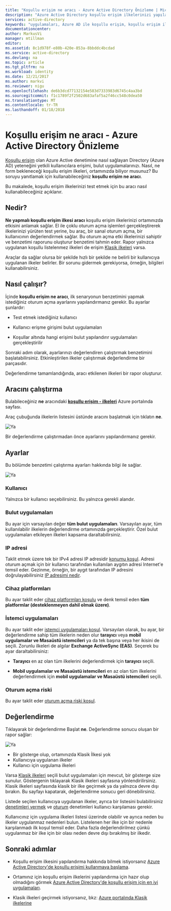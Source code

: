 ```yaml
---
title: "Koşullu erişim ne aracı - Azure Active Directory Önizleme | Microsoft Docs"
description: "Azure Active Directory koşullu erişim ilkelerinizi yapılandırmasını test nasıl öğrenin."
services: active-directory
keywords: "uygulamaları, Azure AD ile koşullu erişim, koşullu erişim ilkeleri, şirket kaynaklarına güvenli erişim için koşullu erişim"
documentationcenter: 
author: MarkusVi
manager: mtillman
editor: 
ms.assetid: 8c1d978f-e80b-420e-853a-8bbddc4bcdad
ms.service: active-directory
ms.devlang: na
ms.topic: article
ms.tgt_pltfrm: na
ms.workload: identity
ms.date: 12/21/2017
ms.author: markvi
ms.reviewer: nigu
ms.openlocfilehash: de6b3dcd77132154e583d7333983d6745c4aa3bd
ms.sourcegitcommit: f1c1789f2f2502d683afaf5a2f46cc548c0dea50
ms.translationtype: MT
ms.contentlocale: tr-TR
ms.lasthandoff: 01/18/2018
---
```

# <a name="azure-active-directory-conditional-access-what-if-tool---preview"></a>Koşullu erişim ne aracı - Azure Active Directory Önizleme

[Koşullu erişim](active-directory-conditional-access-azure-portal.md) olan Azure Active denetimine nasıl sağlayan Directory (Azure AD) yeteneğini yetkili kullanıcılara erişimi, bulut uygulamalarınızı. Nasıl, ne form bekleneceği koşullu erişim ilkeleri, ortamınızda biliyor musunuz? Bu soruyu yanıtlamak için kullanabileceğiniz **koşullu erişim ne aracı**.

Bu makalede, koşullu erişim ilkelerinizi test etmek için bu aracı nasıl kullanabileceğiniz açıklanır.

## <a name="what-it-is"></a>Nedir?

**Ne yapmalı koşullu erişim ilkesi aracı** koşullu erişim ilkelerinizi ortamınızda etkisini anlamak sağlar. El ile çoklu oturum açma işlemleri gerçekleştirerek ilkelerinizi yürüten test yerine, bu araç, bir sanal oturum açma, bir kullanıcının değerlendirmek sağlar. Bu oturum açma etki ilkelerinizi sahiptir ve benzetimi raporunu oluşturur benzetimi tahmin eder. Rapor yalnızca uygulanan koşullu listelenmez ilkeleri de erişim [Klasik ilkeleri](active-directory-conditional-access-migration.md#classic-policies) varsa.    

Araçlar da sağlar olursa bir şekilde hızlı bir şekilde ne belirli bir kullanıcıya uygulanan ilkeler belirler. Bir sorunu gidermek gerekiyorsa, örneğin, bilgileri kullanabilirsiniz.  

## <a name="how-it-works"></a>Nasıl çalışır?

İçinde **koşullu erişim ne aracı**, ilk senaryonun benzetimini yapmak istediğiniz oturum açma ayarlarını yapılandırmanız gerekir. Bu ayarlar şunlardır:

- Test etmek istediğiniz kullanıcı 

- Kullanıcı erişme girişimi bulut uygulamaları

- Koşullar altında hangi erişimi bulut yapılandırır uygulamaları gerçekleştirilir
     
Sonraki adım olarak, ayarlarınızı değerlendiren çalıştırmak benzetimini başlatabilirsiniz. Etkinleştirilen ilkeler çalıştırmak değerlendirme bir parçasıdır.


Değerlendirme tamamlandığında, aracı etkilenen ilkeleri bir rapor oluşturur.


## <a name="running-the-tool"></a>Aracını çalıştırma

Bulabileceğiniz **ne** aracındaki  **[koşullu erişim - ilkeleri](https://portal.azure.com/#blade/Microsoft_AAD_IAM/ConditionalAccessBlade/Policies)**  Azure portalında sayfası.

Araç çubuğunda ilkelerin listesini üstünde aracını başlatmak için tıklatın **ne**.

![Ya](./media/active-directory-conditional-access-whatif/01.png)

Bir değerlendirme çalıştırmadan önce ayarlarını yapılandırmanız gerekir.

## <a name="settings"></a>Ayarlar

Bu bölümde benzetimi çalıştırma ayarları hakkında bilgi ile sağlar.

![Ya](./media/active-directory-conditional-access-whatif/02.png)


### <a name="user"></a>Kullanıcı

Yalnızca bir kullanıcı seçebilirsiniz. Bu yalnızca gerekli alandır.

### <a name="cloud-apps"></a>Bulut uygulamaları

Bu ayar için varsayılan değer **tüm bulut uygulamaları**. Varsayılan ayar, tüm kullanılabilir ilkelerin değerlendirme ortamınızda gerçekleştirir. Özel bulut uygulamaları etkileyen ilkeleri kapsama daraltabilirsiniz.


### <a name="ip-address"></a>IP adresi

Taklit etmek üzere tek bir IPv4 adresi IP adresidir [konumu koşul](active-directory-conditional-access-azure-portal.md#locations). Adresi oturum açmak için bir kullanıcı tarafından kullanılan aygıtın adresi Internet'e temsil eder. Gezinme, örneğin, bir aygıt tarafından IP adresini doğrulayabilirsiniz [IP adresimi nedir](https://whatismyipaddress.com).    

### <a name="device-platforms"></a>Cihaz platformları

Bu ayar taklit eder [cihaz platformları koşulu](active-directory-conditional-access-azure-portal.md#device-platforms) ve denk temsil eden **tüm platformlar (desteklenmeyen dahil olmak üzere)**. 
### <a name="client-apps"></a>İstemci uygulamaları

Bu ayar taklit eder [istemci uygulamaları koşul](active-directory-conditional-access-azure-portal.md#client-apps).
Varsayılan olarak, bu ayar, bir değerlendirme sahip tüm ilkelerin neden olur **tarayıcı** veya **mobil uygulamalar ve Masaüstü istemcileri** ya da tek başına veya her ikisini de seçili. Zorunlu ilkeleri de algılar **Exchange ActiveSync (EAS)**. Seçerek bu ayar daraltabilirsiniz:

- **Tarayıcı** en az olan tüm ilkelerini değerlendirmek için **tarayıcı** seçili. 

- **Mobil uygulamalar ve Masaüstü istemcileri** en az olan tüm ilkelerini değerlendirmek için **mobil uygulamalar ve Masaüstü istemcileri** seçili. 


### <a name="sign-in-risk"></a>Oturum açma riski

Bu ayar taklit eder [oturum açma riski koşul](active-directory-conditional-access-azure-portal.md#sign-in-risk).   


## <a name="evaluation"></a>Değerlendirme 

Tıklayarak bir değerlendirme Başlat **ne**. Değerlendirme sonucu oluşan bir rapor sağlar: 

![Ya](./media/active-directory-conditional-access-whatif/03.png)

- Bir gösterge olup, ortamınızda Klasik İlkesi yok
- Kullanıcıya uygulanan ilkeler
- Kullanıcı için uygulama ilkeleri


Varsa [Klasik ilkeleri](active-directory-conditional-access-migration.md#classic-policies) seçili bulut uygulamaları için mevcut, bir gösterge size sunulur. Göstergenin tıklayarak Klasik ilkeleri sayfasına yönlendirilirsiniz. Klasik ilkeleri sayfasında klasik bir ilke geçirmek ya da yalnızca devre dışı bırakın. Bu sayfayı kapatarak, değerlendirme sonucu geri dönebilirsiniz.

Listede seçilen kullanıcıya uygulanan ilkeler, ayrıca bir listesini bulabilirsiniz [denetimleri vermek](active-directory-conditional-access-controls.md#grant-controls) ve [oturum](active-directory-conditional-access-controls.md#session-controls) denetimleri kullanıcı karşılaması gerekir.

Kullanıcınız için uygulama ilkeleri listesi üzerinde olabilir ve ayrıca neden bu ilkeler uygulanmaz nedenleri bulun. Listelenen her ilke için bir nedenle karşılanmadı ilk koşul temsil eder. Daha fazla değerlendirilmez çünkü uygulanmaz bir ilke için bir olası neden devre dışı bırakılmış bir ilkedir.   



## <a name="next-steps"></a>Sonraki adımlar

- Koşullu erişim ilkesini yapılandırma hakkında bilmek istiyorsanız [Azure Active Directory'de koşullu erişimi kullanmaya başlama](active-directory-conditional-access-azure-portal-get-started.md).

- Ortamınız için koşullu erişim ilkelerini yapılandırma için hazır olup olmadığını görmek [Azure Active Directory'de koşullu erişim için en iyi uygulamaları](active-directory-conditional-access-best-practices.md). 

- Klasik ilkeleri geçirmek istiyorsanız, bkz: [Azure portalında Klasik ilkelerine](active-directory-conditional-access-migration.md)  
